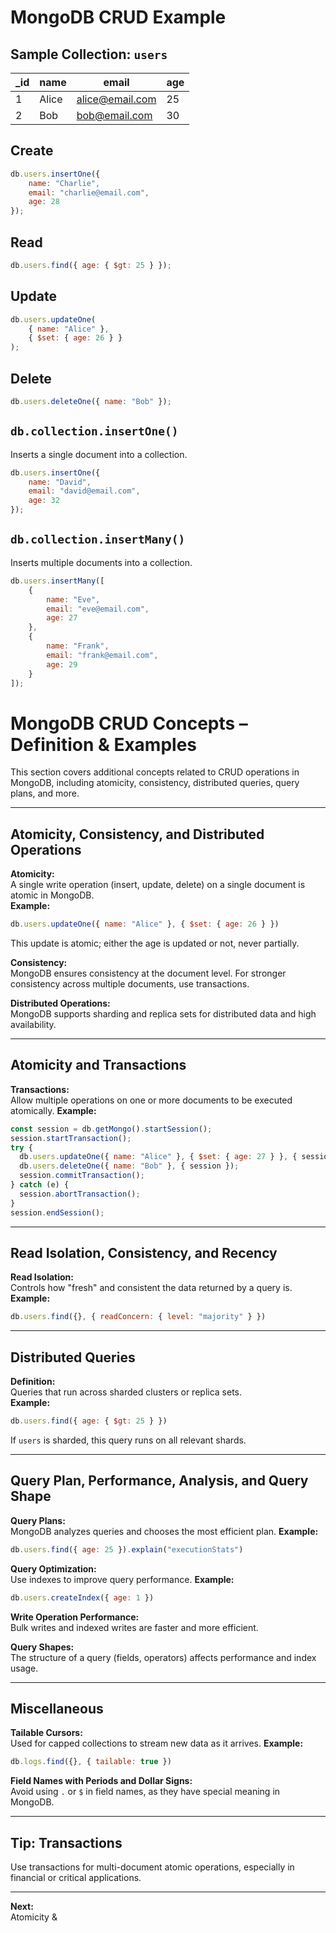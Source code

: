 # MongoDB CRUD Example

## Sample Collection: `users`

| _id         | name    | email              | age |
|-------------|---------|--------------------|-----|
| 1           | Alice   | alice@email.com    | 25  |
| 2           | Bob     | bob@email.com      | 30  |

## Create

```js
db.users.insertOne({
    name: "Charlie",
    email: "charlie@email.com",
    age: 28
});
```

## Read

```js
db.users.find({ age: { $gt: 25 } });
```

## Update

```js
db.users.updateOne(
    { name: "Alice" },
    { $set: { age: 26 } }
);
```

## Delete

```js
db.users.deleteOne({ name: "Bob" });
```

## `db.collection.insertOne()`

Inserts a single document into a collection.

```js
db.users.insertOne({
    name: "David",
    email: "david@email.com",
    age: 32
});
```

## `db.collection.insertMany()`

Inserts multiple documents into a collection.

```js
db.users.insertMany([
    {
        name: "Eve",
        email: "eve@email.com",
        age: 27
    },
    {
        name: "Frank",
        email: "frank@email.com",
        age: 29
    }
]);
```

# MongoDB CRUD Concepts – Definition & Examples

This section covers additional concepts related to CRUD operations in MongoDB, including atomicity, consistency, distributed queries, query plans, and more.

---

## Atomicity, Consistency, and Distributed Operations

**Atomicity:**  
A single write operation (insert, update, delete) on a single document is atomic in MongoDB.  
**Example:**  
```js
db.users.updateOne({ name: "Alice" }, { $set: { age: 26 } })
```
This update is atomic; either the age is updated or not, never partially.

**Consistency:**  
MongoDB ensures consistency at the document level. For stronger consistency across multiple documents, use transactions.

**Distributed Operations:**  
MongoDB supports sharding and replica sets for distributed data and high availability.

---

## Atomicity and Transactions

**Transactions:**  
Allow multiple operations on one or more documents to be executed atomically.
**Example:**  
```js
const session = db.getMongo().startSession();
session.startTransaction();
try {
  db.users.updateOne({ name: "Alice" }, { $set: { age: 27 } }, { session });
  db.users.deleteOne({ name: "Bob" }, { session });
  session.commitTransaction();
} catch (e) {
  session.abortTransaction();
}
session.endSession();
```

---

## Read Isolation, Consistency, and Recency

**Read Isolation:**  
Controls how "fresh" and consistent the data returned by a query is.  
**Example:**  
```js
db.users.find({}, { readConcern: { level: "majority" } })
```

---

## Distributed Queries

**Definition:**  
Queries that run across sharded clusters or replica sets.  
**Example:**  
```js
db.users.find({ age: { $gt: 25 } })
```
If `users` is sharded, this query runs on all relevant shards.

---

## Query Plan, Performance, Analysis, and Query Shape

**Query Plans:**  
MongoDB analyzes queries and chooses the most efficient plan.
**Example:**  
```js
db.users.find({ age: 25 }).explain("executionStats")
```

**Query Optimization:**  
Use indexes to improve query performance.
**Example:**  
```js
db.users.createIndex({ age: 1 })
```

**Write Operation Performance:**  
Bulk writes and indexed writes are faster and more efficient.

**Query Shapes:**  
The structure of a query (fields, operators) affects performance and index usage.

---

## Miscellaneous

**Tailable Cursors:**  
Used for capped collections to stream new data as it arrives.
**Example:**  
```js
db.logs.find({}, { tailable: true })
```

**Field Names with Periods and Dollar Signs:**  
Avoid using `.` or `$` in field names, as they have special meaning in MongoDB.

---

## Tip: Transactions

Use transactions for multi-document atomic operations, especially in financial or critical applications.

---

**Next:**  
Atomicity &